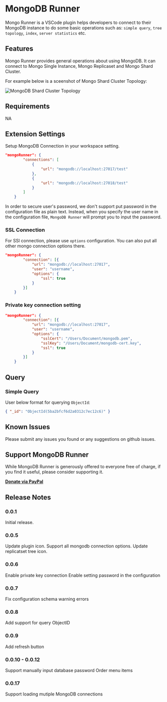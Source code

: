 # MongoDB Runner

Mongo Runner is a VSCode plugin helps developers to connect to their MongoDB instance to do some basic operations such as: `simple query`, `tree topology`, `index`, `server statistics` etc.

## Features

Mongo Runner provides general operations about using MongoDB. It can connect to Mongo Single Instance, Mongo Replicaset and Mongo Shard Cluster.

For example below is a sceenshot of Mongo Shard Cluster Topology:

![MongoDB Shard Cluster Topology](https://raw.githubusercontent.com/zhaoyi0113/mongodb-runner/master/images/shard-ss.png)

## Requirements

NA

## Extension Settings

Setup MongoDB Connection in your workspace setting.

```json
"mongoRunner": {
        "connections": [
            {
                "url": "mongodb://localhost:27017/test"
            },
            {
                "url": "mongodb://localhost:27018/test"
            }
        ]
    }
```

In order to secure user's password, we don't support put password in the configuration file as plain text. Instead, when you specify the user name in the configuration file, `MongoDB Runner` will prompt you to input the password.

### SSL Connection

For SSl connection, please use `options` configuration. You can also put all other mongo connection options there.

```json
"mongoRunner": {
        "connection": [{
            "url": "mongodb://localhost:27017",
            "user": "username",
            "options": {
                "ssl": true
            }
        }]
    }
```

### Private key connection setting

```json
"mongoRunner": {
        "connection": [{
            "url": "mongodb://localhost:27017",
            "user": "username",
            "options": {
                "sslCert": "/Users/Document/mongodb.pem",
                "sslKey": "/Users/Document/mongodb-cert.key",
                "ssl": true
            }
        }]
    }
```

## Query

### Simple Query

User below format for querying `ObjectId`:

```json
{ "_id": "ObjectId(5ba2bfcf6d2a0312c7ec12c6)" }
```

## Known Issues

Please submit any issues you found or any suggestions on github issues.

## Support MongoDB Runner
While MongoDB Runner is generously offered to everyone free of charge, if you find it useful, please consider supporting it.

[**Donate via PayPal**](https://www.paypal.com/cgi-bin/webscr?cmd=_donations&business=W75BXQ3XP6VUL&item_name=MongoDB+Runner&currency_code=USD&source=url)

## Release Notes

### 0.0.1

Initial release.

### 0.0.5

Update plugin icon.
Support all mongodb connection options.
Update replicatset tree icon.

### 0.0.6

Enable private key connection
Enable setting password in the configuration

### 0.0.7

Fix configuration schema warning errors

### 0.0.8

Add support for query ObjectID

### 0.0.9

Add refresh button

### 0.0.10 - 0.0.12

Support manually input database password
Order menu items

### 0.0.17

Support loading mutiple MongoDB connections
